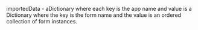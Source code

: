 importedData - aDictionary where each key is the app name and value is a Dictionary where the key is the form name and the value is an ordered collection of form instances.